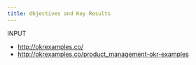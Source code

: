 ```yaml
---
title: Objectives and Key Results
---
```


INPUT
- http://okrexamples.co/
- http://okrexamples.co/product_management-okr-examples
